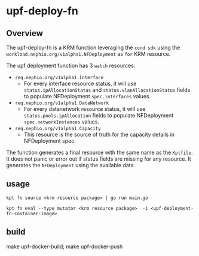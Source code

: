 # upf-deploy-fn

## Overview

The upf-deploy-fn is a KRM function leveraging the `cond sdk` using the `workload.nephio.org/v1alpha1.NFDeployment` as `for` KRM resource.

The upf deployment function has 3 `watch` resources:
- `req.nephio.org/v1alpha1.Interface` 
   - For every interface resource status, it will use `status.ipAllocationStatus` and `status.vlanAllocationStatus` fields to populate NFDeployment `spec.interfaces` values.
- `req.nephio.org/v1alpha1.DataNetwork`
    - For every datanetwork resource status, it will use `status.pools.ipAllocation` fields to populate NFDeployment `spec.networkInstances` values.
- `req.nephio.org/v1alpha1.Capacity`
    - This resource is the source of truth for the capacity details in NFDeployment spec.

The function generates a final resource with the same name as the `Kptfile`. It does not panic or error out if status fields are missing for any resource. It generates the `NFDeployment` using the available data. 

## usage

```
kpt fn source <krm resource package> | go run main.go 
```

```
kpt fn eval --type mutator <krm resource package>  -i <upf-deployment-fn-container-image> 
```


## build

make upf-docker-build; make upf-docker-push